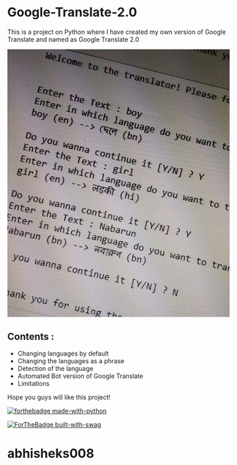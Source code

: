 # Google-Translate-2.0
This is a project on Python where I have created my own version of Google Translate and named as Google Translate 2.0

<img src = "photo_2020-10-16_19-56-37.jpg" >

## Contents :
- Changing languages by default
- Changing the languages as a phrase
- Detection of the language
- Automated Bot version of Google Translate
- Limitations

Hope you guys will like this project!

[![forthebadge made-with-python](http://ForTheBadge.com/images/badges/made-with-python.svg)](https://www.python.org/)


[![ForTheBadge built-with-swag](http://ForTheBadge.com/images/badges/built-with-swag.svg)](https://GitHub.com/Naereen/)

# abhisheks008

